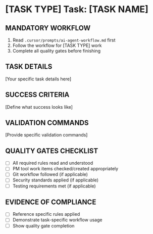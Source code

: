 # [TASK TYPE] Task: [TASK NAME]

## MANDATORY WORKFLOW
1. Read `.cursor/prompts/ai-agent-workflow.md` first
2. Follow the workflow for [TASK TYPE] work
3. Complete all quality gates before finishing

## TASK DETAILS
[Your specific task details here]

## SUCCESS CRITERIA
[Define what success looks like]

## VALIDATION COMMANDS
[Provide specific validation commands]

## QUALITY GATES CHECKLIST
- [ ] All required rules read and understood
- [ ] PM tool work items checked/created appropriately
- [ ] Git workflow followed (if applicable)
- [ ] Security standards applied (if applicable)
- [ ] Testing requirements met (if applicable)

## EVIDENCE OF COMPLIANCE
- [ ] Reference specific rules applied
- [ ] Demonstrate task-specific workflow usage
- [ ] Show quality gate completion
